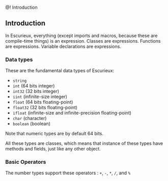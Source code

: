 @! Introduction
## Introduction
In Escurieux, everything (except imports and macros, because these are compile-time things) is an expression. Classes are expressions. Functions are expressions. Variable declarations are expressions.

### Data types
These are the fundamental data types of Escurieux:
* `string`
* `int` (64 bits integer)
* `int32` (32 bits integer)
* `iint` (infinite-size integer)
* `float` (64 bits floating-point)
* `float32` (32 bits floating-point)
* `ifloat` (infinite-size and infinite-precision floating-point)
* `char` (character)
* `boolean` (boolean)

Note that numeric types are by default 64 bits.

All these types are classes, which means that instance of these types have methods and fields, just like any other object.

### Basic Operators
The number types support these operators : `+`, `-`, `*`, `/`, and `%`